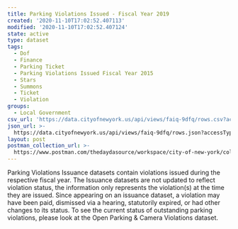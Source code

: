 ```yaml
---
title: Parking Violations Issued - Fiscal Year 2019
created: '2020-11-10T17:02:52.407113'
modified: '2020-11-10T17:02:52.407124'
state: active
type: dataset
tags:
  - Dof
  - Finance
  - Parking Ticket
  - Parking Violations Issued Fiscal Year 2015
  - Stars
  - Summons
  - Ticket
  - Violation
groups:
  - Local Government
csv_url: 'https://data.cityofnewyork.us/api/views/faiq-9dfq/rows.csv?accessType=DOWNLOAD'
json_url: >-
  https://data.cityofnewyork.us/api/views/faiq-9dfq/rows.json?accessType=DOWNLOAD
layout: post
postman_collection_url: >-
  https://www.postman.com/thedaydasource/workspace/city-of-new-york/collection/15909983-87e16fe4-7f20-42d9-bb66-02222fea7417
---
```

Parking Violations Issuance datasets contain violations issued during the respective fiscal year. The Issuance datasets are not updated to reflect violation status, the information only represents the violation(s) at the time they are issued. Since appearing on an issuance dataset, a violation may have been paid, dismissed via a hearing, statutorily expired, or had other changes to its status. To see the current status of outstanding parking violations, please look at the Open Parking & Camera Violations dataset.
